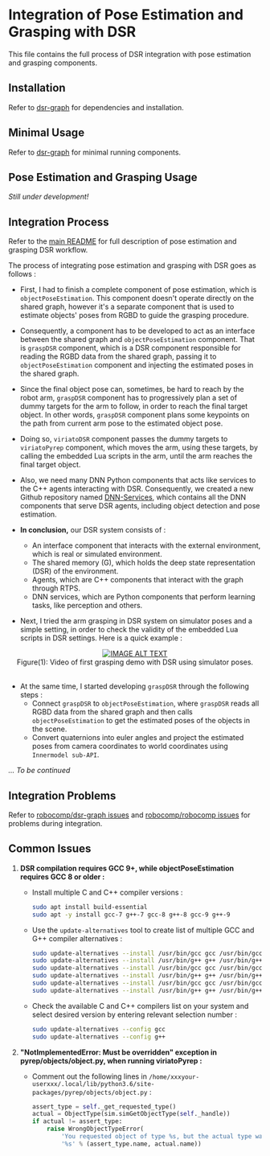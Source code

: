 # Integration of Pose Estimation and Grasping with DSR

This file contains the full process of DSR integration with pose estimation and grasping components.

## Installation

Refer to [dsr-graph](https://github.com/robocomp/dsr-graph/#Dependencies-and-Installation) for dependencies and installation.

## Minimal Usage

Refer to [dsr-graph](https://github.com/robocomp/dsr-graph/#Basic-use-case) for minimal running components.

## Pose Estimation and Grasping Usage

_Still under development!_

## Integration Process

Refer to the [main README](https://github.com/robocomp/grasping/#System-Overview) for full description of pose estimation and grasping DSR workflow.

The process of integrating pose estimation and grasping with DSR goes as follows :

-   First, I had to finish a complete component of pose estimation, which is `objectPoseEstimation`. This component doesn't operate directly on the shared graph, however it's a separate component that is used to estimate objects' poses from RGBD to guide the grasping procedure.

-   Consequently, a component has to be developed to act as an interface between the shared graph and `objectPoseEstimation` component. That is `graspDSR` component, which is a DSR component responsible for reading the RGBD data from the shared graph, passing it to `objectPoseEstimation` component and injecting the estimated poses in the shared graph.

-   Since the final object pose can, sometimes, be hard to reach by the robot arm, `graspDSR` component has to progressively plan a set of dummy targets for the arm to follow, in order to reach the final target object. In other words, `graspDSR` component plans some keypoints on the path from current arm pose to the estimated object pose.

-   Doing so, `viriatoDSR` component passes the dummy targets to `viriatoPyrep` component, which moves the arm, using these targets, by calling the embedded Lua scripts in the arm, until the arm reaches the final target object.

-   Also, we need many DNN Python components that acts like services to the C++ agents interacting with DSR. Consequently, we created a new Github repository named [DNN-Services](https://github.com/robocomp/DNN-Services), which contains all the DNN components that serve DSR agents, including object detection and pose estimation.

-   __In conclusion,__ our DSR system consists of :
    -   An interface component that interacts with the external environment, which is real or simulated environment.
    -   The shared memory (G), which holds the deep state representation (DSR) of the environment.
    -   Agents, which are C++ components that interact with the graph through RTPS.
    -   DNN services, which are Python components that perform learning tasks, like perception and others.

-   Next, I tried the arm grasping in DSR system on simulator poses and a simple setting, in order to check the validity of the embedded Lua scripts in DSR settings. Here is a quick example :

<div align="center">
<a href="https://www.youtube.com/watch?v=83SGiT_gWkU"><img src="https://img.youtube.com/vi/83SGiT_gWkU/0.jpg" alt="IMAGE ALT TEXT"></a>
</div>

<div align="center">
Figure(1): Video of first grasping demo with DSR using simulator poses.
</div><br>

-   At the same time, I started developing `graspDSR` through the following steps :
    -   Connect `graspDSR` to `objectPoseEstimation`, where `graspDSR` reads all RGBD data from the shared graph and then calls `objectPoseEstimation` to get the estimated poses of the objects in the scene.
    -   Convert quaternions into euler angles and project the estimated poses from camera coordinates to world coordinates using `Innermodel sub-API`.

_... To be continued_

## Integration Problems

Refer to [robocomp/dsr-graph issues](https://github.com/robocomp/dsr-graph/issues?q=is%3Aissue+author%3ADarkGeekMS) and [robocomp/robocomp issues](https://github.com/robocomp/robocomp/issues/created_by/DarkGeekMS) for problems during integration.

## Common Issues

1)  __DSR compilation requires GCC 9+, while objectPoseEstimation requires GCC 8 or older :__
    -   Install multiple C and C++ compiler versions :
        ```bash
        sudo apt install build-essential
        sudo apt -y install gcc-7 g++-7 gcc-8 g++-8 gcc-9 g++-9
        ```
    -   Use the `update-alternatives` tool to create list of multiple GCC and G++ compiler alternatives :
        ```bash
        sudo update-alternatives --install /usr/bin/gcc gcc /usr/bin/gcc-7 7
        sudo update-alternatives --install /usr/bin/g++ g++ /usr/bin/g++-7 7
        sudo update-alternatives --install /usr/bin/gcc gcc /usr/bin/gcc-8 8
        sudo update-alternatives --install /usr/bin/g++ g++ /usr/bin/g++-8 8
        sudo update-alternatives --install /usr/bin/gcc gcc /usr/bin/gcc-9 9
        sudo update-alternatives --install /usr/bin/g++ g++ /usr/bin/g++-9 9
        ```
    -   Check the available C and C++ compilers list on your system and select desired version by entering relevant selection number :
        ```bash
        sudo update-alternatives --config gcc
        sudo update-alternatives --config g++
        ```

2)  __"NotImplementedError: Must be overridden" exception in pyrep/objects/object.py, when running viriatoPyrep :__
    -   Comment out the following lines in `/home/xxxyour-userxxx/.local/lib/python3.6/site-packages/pyrep/objects/object.py` :
        ```python
        assert_type = self._get_requested_type()
        actual = ObjectType(sim.simGetObjectType(self._handle))
        if actual != assert_type:
            raise WrongObjectTypeError(
                'You requested object of type %s, but the actual type was '
                '%s' % (assert_type.name, actual.name))
        ```
